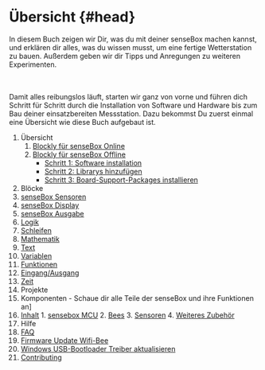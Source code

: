 # Übersicht {#head}

<div class="description">In diesem Buch zeigen wir Dir, was du mit deiner senseBox machen kannst, und erklären dir alles, was du wissen musst, um eine fertige Wetterstation zu bauen. Außerdem geben wir dir Tipps und Anregungen zu weiteren Experimenten.</div>
<div class="line">
    <br>
    <br>
</div>

Damit alles reibungslos läuft, starten wir ganz von vorne und führen dich Schritt für Schritt durch die Installation von Software und Hardware bis zum Bau deiner einsatzbereiten Messstation. Dazu bekommst Du zuerst einmal eine Übersicht wie diese Buch aufgebaut ist.

1. Übersicht
   1. [Blockly für senseBox Online](uebersicht/blockly_online.md)
   2. [Blockly für senseBox Offline](uebersicht/blockly_offline.md)
      * [Schritt 1: Software installation](uebersicht/software-installation.md)
      * [Schritt 2: Librarys hinzufügen](uebersicht/libraries-hinzufuegen.md)
      * [Schritt 3: Board-Support-Packages installieren](uebersicht/board-support-packages-installieren.md)
2. Blöcke
  1. [senseBox Sensoren](bloecke/sensebox_sensoren.md)
  2. [senseBox Display](bloecke/sensebox_display.md)
  3. [senseBox Ausgabe](bloecke/sensebox_ausgabe.md)
  4. [Logik](bloecke/logik.md)
  5. [Schleifen](bloecke/schleifen.md)
  6. [Mathematik](bloecke/mathematik.md)
  7. [Text](bloecke/text.md)
  8. [Variablen](bloecke/variablen.md)
  9. [Funktionen](bloecke/funktionen.md)
  10. [Eingang/Ausgang](bloecke/eingang_ausgang.md)
  11. [Zeit](bloecke/zeit.md)
3. Projekte
4. Komponenten - Schaue dir alle Teile der senseBox und ihre Funktionen an]
  1. [Inhalt](komponenten/README.md)
    1. [sensebox MCU](komponenten/sensebox-mcu.md)
    2. [Bees](komponenten/bees/README.md)
    3. [Sensoren](komponenten/sensoren/README.md)
    4. [ Weiteres Zubehör](komponenten/zubehoer/README.md)
5. Hilfe
  1. [FAQ](hilfe/hilfe.md)
  2. [Firmware Update Wifi-Bee](additional-info.md)
  3. [Windows USB-Bootloader Treiber aktualisieren](win-boot-help.md)
  4. [Contributing](templates/README.md)
